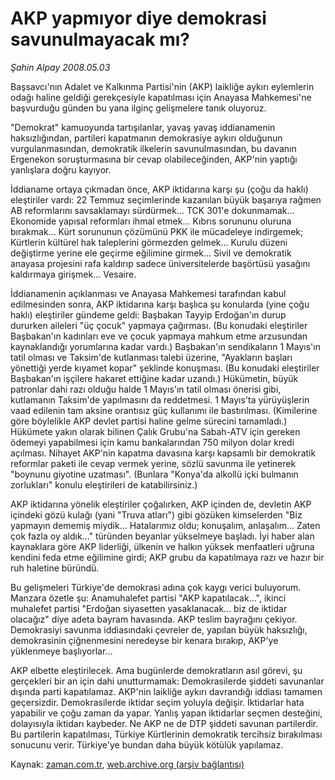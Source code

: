 # AKP yapmıyor diye demokrasi savunulmayacak mı?

*Şahin Alpay 2008.05.03*

<tr><td class="metin" colspan="2" style="padding-top: 20px; padding-left: 5px; padding-right: 10px;">Başsavcı'nın Adalet ve Kalkınma Partisi'nin (AKP) laikliğe aykırı eylemlerin odağı haline geldiği gerekçesiyle kapatılması için Anayasa Mahkemesi'ne başvurduğu günden bu yana ilginç gelişmelere tanık oluyoruz.</td></tr><tr><td class="metin" colspan="2" style="padding-top: 20px; padding-left: 5px; padding-right: 10px;"><p>"Demokrat" kamuoyunda tartışılanlar, yavaş yavaş iddianamenin haksızlığından, partileri kapatmanın demokrasiye aykırı olduğunun vurgulanmasından, demokratik ilkelerin savunulmasından, bu davanın Ergenekon soruşturmasına bir cevap olabileceğinden, AKP'nin yaptığı yanlışlara doğru kayıyor.
<p>İddianame ortaya çıkmadan önce, AKP iktidarına karşı şu (çoğu da haklı) eleştiriler vardı: 22 Temmuz seçimlerinde kazanılan büyük başarıya rağmen AB reformlarını savsaklamayı sürdürmek... TCK 301'e dokunmamak... Ekonomide yapısal reformları ihmal etmek... Kıbrıs sorununu oluruna bırakmak... Kürt sorununun çözümünü PKK ile mücadeleye indirgemek; Kürtlerin kültürel hak taleplerini görmezden gelmek... Kurulu düzeni değiştirme yerine ele geçirme eğilimine girmek... Sivil ve demokratik anayasa projesini rafa kaldırıp sadece üniversitelerde başörtüsü yasağını kaldırmaya girişmek... Vesaire.
<p>İddianamenin açıklanması ve Anayasa Mahkemesi tarafından kabul edilmesinden sonra, AKP iktidarına karşı başlıca şu konularda (yine çoğu haklı) eleştiriler gündeme geldi: Başbakan Tayyip Erdoğan'ın durup dururken aileleri "üç çocuk" yapmaya çağırması. (Bu konudaki eleştiriler Başbakan'ın kadınları eve ve çocuk yapmaya mahkum etme arzusundan kaynaklandığı yorumlarına kadar vardı.) Başbakan'ın sendikaların 1 Mayıs'ın tatil olması ve Taksim'de kutlanması talebi üzerine, "Ayakların başları yönettiği yerde kıyamet kopar" şeklinde konuşması. (Bu konudaki eleştiriler Başbakan'ın işçilere hakaret ettiğine kadar uzandı.) Hükümetin, büyük patronlar dahi razı olduğu halde 1 Mayıs'ın tatil olması önerisi gibi, kutlamanın Taksim'de yapılmasını da reddetmesi. 1 Mayıs'ta yürüyüşlerin vaad edilenin tam aksine orantısız güç kullanımı ile bastırılması. (Kimilerine göre böylelikle AKP devlet partisi haline gelme sürecini tamamladı.) Hükümete yakın olarak bilinen Çalık Grubu'na Sabah-ATV için gereken ödemeyi yapabilmesi için kamu bankalarından 750 milyon dolar kredi açılması. Nihayet AKP'nin kapatma davasına karşı kapsamlı bir demokratik reformlar paketi ile cevap vermek yerine, sözlü savunma ile yetinerek "boynunu giyotine uzatması". (Bunlara "Konya'da alkollü içki bulmanın zorlukları" konulu eleştirileri de katabilirsiniz.)
<p>AKP iktidarına yönelik eleştiriler çoğalırken, AKP içinden de, devletin AKP içindeki gözü kulağı (yani "Truva atları") gibi gözüken kimselerden "Biz yapmayın dememiş miydik... Hatalarımız oldu; konuşalım, anlaşalım... Zaten çok fazla oy aldık..." türünden beyanlar yükselmeye başladı. İyi haber alan kaynaklara göre AKP liderliği, ülkenin ve halkın yüksek menfaatleri uğruna kendini feda etme eğilimine girdi; AKP grubu da kapatılmaya razı ve hazır bir ruh haletine büründü.
<p>Bu gelişmeleri Türkiye'de demokrasi adına çok kaygı verici buluyorum. Manzara özetle şu: Anamuhalefet partisi "AKP kapatılacak...", ikinci muhalefet partisi "Erdoğan siyasetten yasaklanacak... biz de iktidar olacağız" diye adeta bayram havasında. AKP teslim bayrağını çekiyor. Demokrasiyi savunma iddiasındaki çevreler de, yapılan büyük haksızlığı, demokrasinin çiğnenmesini neredeyse bir kenara bırakıp, AKP'ye yüklenmeye başlıyorlar...
<p>AKP elbette eleştirilecek. Ama bugünlerde demokratların asıl görevi, şu gerçekleri bir an için dahi unutturmamak: Demokrasilerde şiddeti savunanlar dışında parti kapatılamaz. AKP'nin laikliğe aykırı davrandığı iddiası tamamen geçersizdir. Demokrasilerde iktidar seçim yoluyla değişir. İktidarlar hata yapabilir ve çoğu zaman da yapar. Yanlış yapan iktidarlar seçmen desteğini, dolayısıyla iktidarı kaybeder. Ne AKP ne de DTP şiddeti savunan partilerdir. Bu partilerin kapatılması, Türkiye Kürtlerinin demokratik tercihsiz bırakılması sonucunu verir. Türkiye'ye bundan daha büyük kötülük yapılamaz.<br/></p></p></p></p></p></p></td></tr>

Kaynak: [zaman.com.tr](http://zaman.com.tr/yazar.do?yazino=684618), [web.archive.org (arşiv bağlantısı)](http://web.archive.org/web/20080605143827/http://www.zaman.com.tr:80/yazar.do?yazino=684618)
